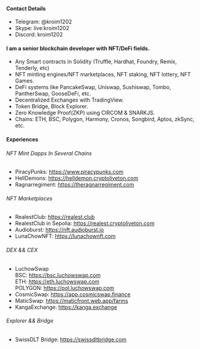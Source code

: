 #### **Contact Details**
- Telegram: @kroim1202
- Skype: live:kroim1202
- Discord: kroim1202
#### I am a senior blockchain developer with NFT/DeFi fields.
- Any Smart contracts in Solidity (Truffle, Hardhat, Foundry, Remix, Tenderly, etc)
- NFT minting engines/NFT marketplaces, NFT staking, NFT lottery, NFT Games.
- DeFi systems like PancakeSwap, Uniswap, Sushiswap, Tombo, PantherSwap, GooseDeFi, etc.
- Decentralized Exchanges with TradingView.
- Token Bridge, Block Explorer.
- Zero Knowledge Proof(ZKP) using CIRCOM & SNARKJS.
- Chains: ETH, BSC, Polygon, Harmony, Cronos, Songbird, Aptos, zkSync, etc.

#### Experiences
###### NFT Mint Dapps In Several Chains  
- PiracyPunks: https://www.piracypunks.com
- HellDemons: https://helldemon.cryptoliveton.com
- Ragnarregiment: https://theragnarregiment.com
###### NFT Marketplaces
- RealestClub: https://realest.club  
- RealestClub in Sepolia: https://realest.cryptoliveton.com  
- Audioburst: https://nft.audioburst.io
- LunaChowNFT: https://lunachownft.com
###### DEX && CEX
- LuchowSwap   
    BSC: https://bsc.luchowswap.com      
    ETH: https://eth.luchowswap.com    
    POLYGON: https://pol.luchowswap.com    
- CosmicSwap: https://app.cosmicswap.finance
- MaticSwap: https://maticfront.web.app/farms
- KangaExchange: https://kanga.exchange
###### Explorer && Bridge
- SwissDLT Bridge: https://swissdltbridge.com
